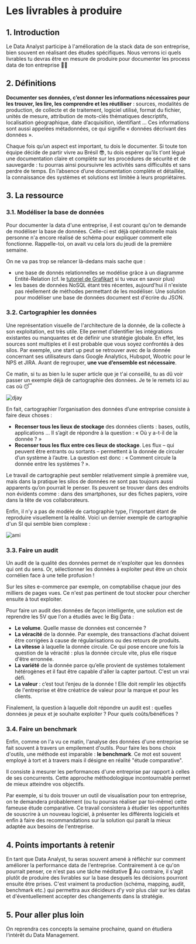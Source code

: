 # Les livrables à produire

## 1. Introduction
Le Data Analyst participe à l'amélioration de la stack data de son entreprise, bien souvent en réalisant des études spécifiques. Nous verrons ici quels livrables tu devras être en mesure de produire pour documenter les process data de ton entreprise 📂📂

## 2. Définitions
**Documenter ses données, c’est donner les informations nécessaires pour les trouver, les lire, les comprendre et les réutiliser** : sources, modalités de production, de collecte et de traitement, logiciel utilisé, format du fichier, unités de mesure, attribution de mots-clés thématiques descriptifs, localisation géographique, date d’acquisition, identifiant … Ces informations sont aussi appelées métadonnées, ce qui signifie « données décrivant des données ».

Chaque fois qu’un aspect est important, tu dois le documenter. Si toute ton équipe décide de partir vivre au Brésil 😎, tu dois espérer qu’ils t'ont légué une documentation claire et complète sur les procédures de sécurité et de sauvegarde : tu pourras ainsi poursuivre les activités sans difficultés et sans perdre de temps. En l’absence d’une documentation complète et détaillée, la connaissance des systèmes et solutions est limitée à leurs propriétaires.

## 3. La ressource

### 3.1. Modéliser la base de données
Pour documenter la data d'une entreprise, il est courant qu'on te demande de modéliser la base de données. Celle-ci est déjà opérationnelle mais personne n'a encore réalisé de schéma pour expliquer comment elle fonctionne. Rappelle-toi, on avait vu cela lors du jeudi de la première semaine. 

On ne va pas trop se relancer là-dedans mais sache que : 
- une base de donnés relationnelles se modélise grâce à un diagramme Entité-Relation (cf. le [tutoriel de Grafikart](https://grafikart.fr/tutoriels/modeliser-base-de-donnee-75) si tu veux en savoir plus)
- les bases de données NoSQL étant très récentes, aujourd'hui il n'existe pas réellement de méthodes permettant de les modéliser. Une solution pour modéliser une base de données document est d'écrire du JSON. 

### 3.2. Cartographier les données
Une représentation visuelle de l'architecture de la donnée, de la collecte à son exploitation, est très utile. Elle permet d’identifier les intégrations existantes ou manquantes et de définir une stratégie globale. En effet, les sources sont multiples et il est probable que vous soyez confrontés à des silos. Par exemple, une start up peut se retrouver avec de la donnée concernant ses utilisateurs dans Google Analytics, Hubspot, Wootric pour le NPS et JIRA. Avant de regrouper, **une vue d’ensemble est nécessaire**.

Ce matin, si tu as bien lu le super article que je t'ai conseillé, tu as dû voir passer un exemple déjà de cartographie des données. Je te le remets ici au cas où 😴

![djay](https://www.followtribes.io/wp-content/uploads/2021/03/image-1.png)

En fait, cartographier l’organisation des données d’une entreprise consiste à faire deux choses :
- **Recenser tous les lieux de stockage** des données clients : bases, outils, applications … Il s’agit de répondre à la question : « Où y a-t-il de la donnée ? »
- **Recenser tous les flux entre ces lieux de stockage**. Les flux – qui peuvent être entrants ou sortants – permettent à la donnée de circuler d’un système à l’autre. La question est donc : « Comment circule la donnée entre les systèmes ? ».

Le travail de cartographie peut sembler relativement simple à première vue, mais dans la pratique les silos de données ne sont pas toujours aussi apparents qu’on pourrait le penser. Ils peuvent se trouver dans des endroits non évidents comme : dans des smartphones, sur des fiches papiers, voire dans la tête de vos collaborateurs.

Enfin, il n'y a pas de modèle de cartographie type, l'important étant de reproduire visuellement la réalité. Voici un dernier exemple de cartographie d'un SI qui semble bien complexe : 

![ami](https://www.custup.com/wp-content/webp-express/webp-images/uploads/2019/01/cartographie-donnees.png.webp)


### 3.3. Faire un audit
Un audit de la qualité des données permet de n'exploiter que les données qui ont du sens. Or, sélectionner les données à exploiter peut être un choix cornélien face à une telle profusion !

Sur les sites e-commerce par exemple, on comptabilise chaque jour des milliers de pages vues. Ce n'est pas pertinent de tout stocker pour chercher ensuite à tout exploiter. 

Pour faire un audit des données de façon intelligente, une solution est de reprendre les 5V que l'on a étudiés avec le Big Data : 
- **Le volume**. Quelle masse de données est concernée ?
- **La véracité** de la donnée. Par exemple, des transactions d’achat doivent être corrigées à cause de régularisations ou des retours de produits.
- **La vitesse** à laquelle la donnée circule. Ce qui pose encore une fois la question de la véracité : plus la donnée circule vite, plus elle risque d'être erronnée.
- **La variété** de la donnée parce qu’elle provient de systèmes totalement hétérogènes et il faut être capable d'aller la capter partout. C'est un vrai défi.
- **La valeur** : c’est tout l’enjeu de la donnée ! Elle doit remplir les objectifs de l'entreprise et être créatrice de valeur pour la marque et pour les clients.

Finalement, la question à laquelle doit répondre un audit est : quelles données je peux et je souhaite exploiter ? Pour quels coûts/bénéfices ? 

### 3.4. Faire un benchmark
Enfin, comme on l'a vu ce matin, l'analyse des données d'une entreprise se fait souvent à travers un empilement d'outils. Pour faire les bons choix d'outils, une méthode est imparable : **le benchmark**. Ce mot est souvent employé à tort et à travers mais il désigne en réalité "étude comparative". 

Il consiste à mesurer les performances d'une entreprise par rapport à celles de ses concurrents. Cette approche méthodologique incontournable permet de mieux atteindre vos objectifs.

Par exemple, si tu dois trouver un outil de visualisation pour ton entreprise, on te demandera probablement (ou tu pourras réaliser par toi-même) cette fameuse étude comparative. Ce travail consistera à étudier les opportunités de souscrire à un nouveau logiciel, à présenter les différents logiciels et enfin à faire des recommandations sur la solution qui paraît la mieux adaptée aux besoins de l'entreprise.

## 4. Points importants à retenir
En tant que Data Analyst, tu seras souvent amené à réfléchir sur comment améliorer la performance data de l'entreprise. Contrairement à ce qu'on pourrait penser, ce n'est pas une tâche méditative 🙏 Au contraire, il s'agit plutôt de produire des livrables sur la base desquels les décisions pourront ensuite être prises. C'est vraiment ta production (schéma, mapping, audit, benchmark etc.) qui permettra aux décideurs d'y voir plus clair sur les datas et d'éventuellement accepter des changements dans la stratégie.

## 5. Pour aller plus loin
On reprendra ces concepts la semaine prochaine, quand on étudiera l'intérêt du Data Management. 

